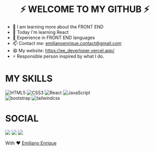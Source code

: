 <h1 align="center"/>⚡ WELCOME TO MY GITHUB ⚡</h1>


- 🔭 I am learning more about the FRONT END
- 🌱 Today I'm learning React
- 💬 Experience in FRONT END languages
- 📫 Contact me: emilianoenrique.contact@gmail.com
- 😄 My website: https://ee_deverloper.vercel.app/
- ⚡ Responsible person inspired by what I do.


<h1/>MY SKILLS</h1>

![HTML5](https://img.shields.io/badge/html%205-grey?style=for-the-badge&logo=html5&logoColor=white&labelColor=4550e6)
![CSS3](https://img.shields.io/badge/css%203-grey?style=for-the-badge&logo=css3&logoColor=white&labelColor=4550e6)
![React](https://img.shields.io/badge/react-grey?style=for-the-badge&logo=react&logoColor=white&labelColor=4550e6)
![JavaScript](https://img.shields.io/badge/-JavaScript-grey?style=for-the-badge&logo=javascript&logoColor=white&labelColor=4550e6)
<br>
![bootstrap](https://img.shields.io/badge/-bootstrap-grey?style=for-the-badge&logo=bootstrap&logoColor=white&labelColor=4550e6)
![tailwindcss](https://img.shields.io/badge/Tailwind%20css-grey?style=for-the-badge&logo=tailwindcss&logoColor=white&labelColor=4550e6)

<h1/>SOCIAL</h1>

<a href="https://www.linkedin.com/in/emiliano-enrique-28215424b/"><img src="https://img.shields.io/badge/Linkendin%20-white?style=for-the-badge&logo=linkedin&logoColor=1a1a1a"/></a>
<a href="https://www.facebook.com/profile.php?id=100085294154830"><img src="https://img.shields.io/badge/Twitter%20-white?style=for-the-badge&logo=twitter&logoColor=1a1a1a"/></a>
<a href="https://www.instagram.com/teen_developer/"><img src="https://img.shields.io/badge/Facebook%20-white?style=for-the-badge&logo=facebook&logoColor=1a1a1a"/></a>




With ❤️ [Emiliano Enrique](https://twitter.com/ee_deverloper)
